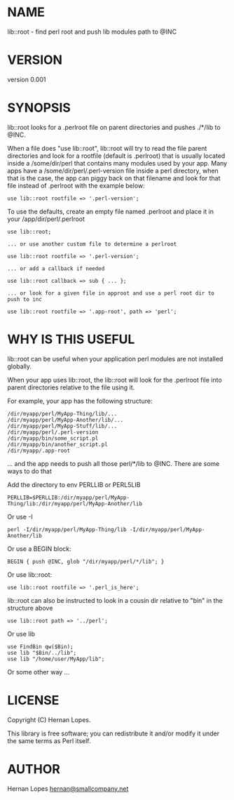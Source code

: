 
# NAME

lib::root - find perl root and push lib modules path to @INC

# VERSION

version 0.001

# SYNOPSIS

lib::root looks for a .perlroot file on parent directories and pushes ./\*/lib to @INC.

When a file does "use lib::root", lib::root will try to read the file parent directories and look for a rootfile (default is .perlroot) that is usually located inside a /some/dir/perl that contains many modules used by your app. Many apps have a /some/dir/perl/.perl-version file inside a perl directory, when that is the case, the app can piggy back on that filename and look for that file instead of .perlroot with the example below:

    use lib::root rootfile => '.perl-version';

To use the defaults, create an empty file named .perlroot and place it in your /app/dir/perl/.perlroot

    use lib::root;

    ... or use another custom file to determine a perlroot

    use lib::root rootfile => '.perl-version';

    ... or add a callback if needed

    use lib::root callback => sub { ... };

    ... or look for a given file in approot and use a perl root dir to push to inc

    use lib::root rootfile => '.app-root', path => 'perl';

# WHY IS THIS USEFUL

lib::root can be useful when your application perl modules are not installed globally.

When your app uses lib::root, the lib::root will look for the .perlroot file into parent directories relative to the file using it.

For example, your app has the following structure:

    /dir/myapp/perl/MyApp-Thing/lib/...
    /dir/myapp/perl/MyApp-Another/lib/...
    /dir/myapp/perl/MyApp-Stuff/lib/...
    /dir/myapp/perl/.perl-version
    /dir/myapp/bin/some_script.pl
    /dir/myapp/bin/another_script.pl
    /dir/myapp/.app-root

... and the app needs to push all those perl/\*/lib to @INC. There are some ways to do that

Add the directory to env PERLLIB or PERL5LIB

    PERLLIB=$PERLLIB:/dir/myapp/perl/MyApp-Thing/lib:/dir/myapp/perl/MyApp-Another/lib

Or use -I

    perl -I/dir/myapp/perl/MyApp-Thing/lib -I/dir/myapp/perl/MyApp-Another/lib

Or use a BEGIN block:

    BEGIN { push @INC, glob "/dir/myapp/perl/*/lib"; }

Or use lib::root:

    use lib::root rootfile => '.perl_is_here';

lib::root can also be instructed to look in a cousin dir relative to "bin" in the structure above

    use lib::root path => '../perl';

Or use lib

    use FindBin qw($Bin);
    use lib "$Bin/../lib";
    use lib "/home/user/MyApp/lib";

Or some other way ...

# LICENSE

Copyright (C) Hernan Lopes.

This library is free software; you can redistribute it and/or modify
it under the same terms as Perl itself.

# AUTHOR

Hernan Lopes <hernan@smallcompany.net>

